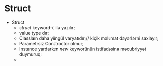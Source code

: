 # Struct 

- Struct
    - _struct_ keyword-ü ilə yazılır;
    - value type dır;
    - Classlaın daha yüngül varyatıdır;// kiçik məlumat dəyərlərni saxlayır;
    - Parametrsiz Constroctor olmur;
    - Instance yardarken _new_ keyworünün istifadəsinə məcubriyyət duymuruq;
    - 
